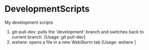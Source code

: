 # DevelopmentScripts
My development scripts

1) git-pull-dev: pulls the 'development' branch and switches back to current branch. [Usage: git pull-dev]
2) wshere: opens a file in a new WebStorm tab [Usage: wshere <file>]
